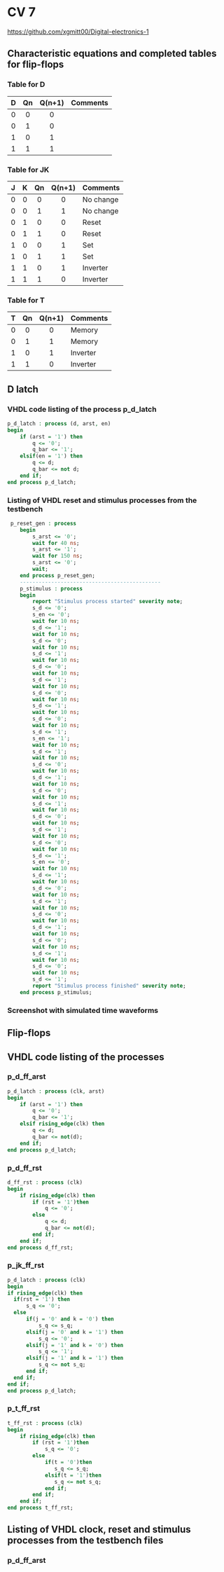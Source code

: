 # CV 7

https://github.com/xgmitt00/Digital-electronics-1

## Characteristic equations and completed tables for flip-flops

### Table for D
| D | Qn | Q(n+1) | Comments |
| :-: | :-: | :-: | :-- |
| 0 | 0 | 0 | |
| 0 | 1 | 0 | |
| 1 | 0 | 1 | |
| 1 | 1 | 1 | |

### Table for JK
| J | K | Qn | Q(n+1) | Comments |
| :-: | :-: | :-: | :-: | :-- |
| 0 | 0 | 0 | 0 | No change |
| 0 | 0 | 1 | 1 | No change |
| 0 | 1 | 0 | 0 | Reset |
| 0 | 1 | 1 | 0 | Reset |
| 1 | 0 | 0 | 1 | Set |
| 1 | 0 | 1 | 1 | Set |
| 1 | 1 | 0 | 1 | Inverter |
| 1 | 1 | 1 | 0 | Inverter |

### Table for T
| T | Qn | Q(n+1) | Comments |
| :-: | :-: | :-: | :-- |
| 0 | 0 | 0 | Memory |
| 0 | 1 | 1 | Memory |
| 1 | 0 | 1 | Inverter |
| 1 | 1 | 0 | Inverter |

## D latch
### VHDL code listing of the process p_d_latch
```vhdl
p_d_latch : process (d, arst, en)
begin
    if (arst = '1') then
        q <= '0';
        q_bar <= '1';
    elsif(en = '1') then
        q <= d;
        q_bar <= not d;
    end if;
end process p_d_latch;
```
### Listing of VHDL reset and stimulus processes from the testbench 
```vhdl
 p_reset_gen : process
    begin
        s_arst <= '0';
        wait for 40 ns;        
        s_arst <= '1';
        wait for 150 ns;
        s_arst <= '0';
        wait;
    end process p_reset_gen;    
    ---------------------------------------------      
    p_stimulus : process
    begin
        report "Stimulus process started" severity note;       
        s_d <= '0';
        s_en <= '0';             
        wait for 10 ns;
        s_d <= '1';
        wait for 10 ns;
        s_d <= '0';
        wait for 10 ns;
        s_d <= '1';
        wait for 10 ns;
        s_d <= '0';
        wait for 10 ns;
        s_d <= '1';
        wait for 10 ns;
        s_d <= '0';
        wait for 10 ns;
        s_d <= '1';
        wait for 10 ns;
        s_d <= '0';
        wait for 10 ns;
        s_d <= '1';        
        s_en <= '1';       
        wait for 10 ns;
        s_d <= '1';
        wait for 10 ns;
        s_d <= '0';
        wait for 10 ns;
        s_d <= '1';
        wait for 10 ns;
        s_d <= '0';
        wait for 10 ns;
        s_d <= '1';
        wait for 10 ns;
        s_d <= '0';
        wait for 10 ns;
        s_d <= '1';
        wait for 10 ns;
        s_d <= '0';
        wait for 10 ns;
        s_d <= '1';       
        s_en <= '0';        
        wait for 10 ns;
        s_d <= '1';
        wait for 10 ns;
        s_d <= '0';
        wait for 10 ns;
        s_d <= '1';
        wait for 10 ns;
        s_d <= '0';
        wait for 10 ns;
        s_d <= '1';
        wait for 10 ns;
        s_d <= '0';
        wait for 10 ns;
        s_d <= '1';
        wait for 10 ns;
        s_d <= '0';
        wait for 10 ns;
        s_d <= '1';        
        report "Stimulus process finished" severity note;    
    end process p_stimulus;
```
### Screenshot with simulated time waveforms

## Flip-flops
## VHDL code listing of the processes
### p_d_ff_arst
```vhdl
p_d_latch : process (clk, arst)
begin
    if (arst = '1') then
        q <= '0';
        q_bar <= '1';
    elsif rising_edge(clk) then
        q <= d;
        q_bar <= not(d);
    end if;
end process p_d_latch;
```
### p_d_ff_rst
```vhdl
d_ff_rst : process (clk)
begin
    if rising_edge(clk) then
        if (rst = '1')then
            q <= '0';
        else
            q <= d;
            q_bar <= not(d);                  
        end if;           
    end if;
end process d_ff_rst;
```
### p_jk_ff_rst
```vhdl
p_d_latch : process (clk)
begin
if rising_edge(clk) then
  if(rst = '1') then
      s_q <= '0';
  else 
      if(j = '0' and k = '0') then
          s_q <= s_q;          
      elsif(j = '0' and k = '1') then
          s_q <= '0';           
      elsif(j = '1' and k = '0') then
          s_q <= '1';            
      elsif(j = '1' and k = '1') then
          s_q <= not s_q;
      end if;
  end if;
end if;  
end process p_d_latch;
```
### p_t_ff_rst
```vhdl
t_ff_rst : process (clk)
begin
    if rising_edge(clk) then
        if (rst = '1')then
            s_q <= '0';
        else
            if(t = '0')then
               s_q <= s_q;
            elsif(t = '1')then
               s_q <= not s_q;
            end if;
        end if;        
    end if;
end process t_ff_rst;
```
## Listing of VHDL clock, reset and stimulus processes from the testbench files
### p_d_ff_arst
